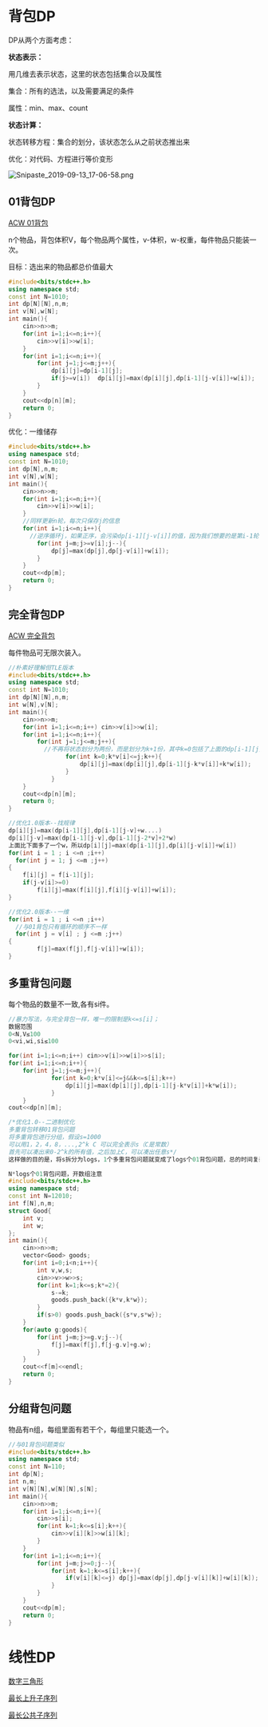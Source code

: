 # 背包DP

DP从两个方面考虑：

**状态表示：**

用几维去表示状态，这里的状态包括集合以及属性

集合：所有的选法，以及需要满足的条件

属性：min、max、count

**状态计算：**

状态转移方程：集合的划分，该状态怎么从之前状态推出来

优化：对代码、方程进行等价变形

![Snipaste_2019-09-13_17-06-58.png](https://cdn.acwing.com/media/article/image/2019/09/13/1833_e192f0d8d6-Snipaste_2019-09-13_17-06-58.png)

## 01背包DP

[ACW 01背包](https://www.acwing.com/problem/content/2/)

n个物品，背包体积V，每个物品两个属性，v-体积，w-权重，每件物品只能装一次。

目标：选出来的物品都总价值最大

```c++
#include<bits/stdc++.h>
using namespace std;
const int N=1010;
int dp[N][N],n,m;
int v[N],w[N];
int main(){
    cin>>n>>m;
    for(int i=1;i<=n;i++){
        cin>>v[i]>>w[i];
    }
    for(int i=1;i<=n;i++){
        for(int j=1;j<=m;j++){
            dp[i][j]=dp[i-1][j];
            if(j>=v[i])  dp[i][j]=max(dp[i][j],dp[i-1][j-v[i]]+w[i]);
        }
    }
    cout<<dp[n][m];
    return 0;
}
```

优化：一维储存

```c++
#include<bits/stdc++.h>
using namespace std;
const int N=1010;
int dp[N],n,m;
int v[N],w[N];
int main(){
    cin>>n>>m;
    for(int i=1;i<=n;i++){
        cin>>v[i]>>w[i];
    }
  	//同样更新n轮，每次只保存j的信息
    for(int i=1;i<=n;i++){
      //逆序循环j，如果正序，会污染dp[i-1][j-v[i]]的值，因为我们想要的是第i-1轮，但是当我们更新第i轮的时候，由于j-v[i]小于j，所以我们会先更新j-v[i]，导致它变成了dp[i][j-v[i]]，所以要倒序更新
        for(int j=m;j>=v[i];j--){
            dp[j]=max(dp[j],dp[j-v[i]]+w[i]);
        }
    }
    cout<<dp[m];
    return 0;
}
```



## 完全背包DP

[ACW 完全背包](https://www.acwing.com/problem/content/3/)

每件物品可无限次装入。

```c++
//朴素好理解但TLE版本
#include<bits/stdc++.h>
using namespace std;
const int N=1010;
int dp[N][N],n,m;
int w[N],v[N];
int main(){
    cin>>n>>m;
    for(int i=1;i<=n;i++) cin>>v[i]>>w[i];
    for(int i=1;i<=n;i++){
        for(int j=1;j<=m;j++){
          //不再将状态划分为两份，而是划分为k+1份，其中k=0包括了上面的dp[i-1][j]，上面是求两份的最大值，现在求k+1份最大值
                for(int k=0;k*v[i]<=j;k++){
                    dp[i][j]=max(dp[i][j],dp[i-1][j-k*v[i]]+k*w[i]);
                }
            }
    }
    cout<<dp[n][m];
    return 0;
}
```



```c++
//优化1.0版本--找规律
dp[i][j]=max(dp[i-1][j],dp[i-1][j-v]+w....)
dp[i][j-v]=max(dp[i-1][j-v],dp[i-1][j-2*v]+2*w)
上面比下面多了一个w，所以dp[i][j]=max(dp[i-1][j],dp[i][j-v[i]]+w[i])
for(int i = 1 ; i <=n ;i++)
  for(int j = 1; j <=m ;j++)
{
    f[i][j] = f[i-1][j];
    if(j-v[i]>=0)
        f[i][j]=max(f[i][j],f[i][j-v[i]]+w[i]);
}
```

```c++
//优化2.0版本--一维
for(int i = 1 ; i <=n ;i++)
  //与01背包只有循环的顺序不一样
  for(int j = v[i] ; j <=m ;j++)
{
        f[j]=max(f[j],f[j-v[i]]+w[i]);
}
```



## 多重背包问题

每个物品的数量不一致,各有si件。



```c++
//暴力写法，与完全背包一样，唯一的限制是k<=s[i]；
数据范围
0<N,V≤100
0<vi,wi,si≤100

for(int i=1;i<=n;i++) cin>>v[i]>>w[i]>>s[i];
for(int i=1;i<=n;i++){
    for(int j=1;j<=m;j++){
            for(int k=0;k*v[i]<=j&&k<=s[i];k++)
                dp[i][j]=max(dp[i][j],dp[i-1][j-k*v[i]]+k*w[i]);
            }
    }
cout<<dp[n][m];
```

```c++
/*优化1.0--二进制优化
多重背包转移01背包问题
将多重背包进行分组，假设s=1000
可以用1，2，4，8，...,2^k C 可以完全表示s（C是常数）
首先可以凑出来0-2^k的所有值，之后加上C，可以凑出任意s*/
这样做的目的是，将s拆分为logs，1个多重背包问题就变成了logs个01背包问题，总的时间复杂度是n*v*logs,比之前的n*v*logs低

N*logs个01背包问题，开数组注意
#include<bits/stdc++.h>
using namespace std;
const int N=12010;
int f[N],n,m;
struct Good{
    int v;
    int w;
};
int main(){
    cin>>n>>m;
    vector<Good> goods;
    for(int i=0;i<n;i++){
        int v,w,s;
        cin>>v>>w>>s;
        for(int k=1;k<=s;k*=2){
            s-=k;
            goods.push_back({k*v,k*w});
        }
        if(s>0) goods.push_back({s*v,s*w});
    }
    for(auto g:goods){
        for(int j=m;j>=g.v;j--){
            f[j]=max(f[j],f[j-g.v]+g.w);
        }
    }
    cout<<f[m]<<endl;
    return 0;
}
```

## 分组背包问题

物品有n组，每组里面有若干个，每组里只能选一个。

```c++
//与01背包问题类似
#include<bits/stdc++.h>
using namespace std;
const int N=110;
int dp[N];
int n,m;
int v[N][N],w[N][N],s[N];
int main(){
    cin>>n>>m;
    for(int i=1;i<=n;i++){
        cin>>s[i];
        for(int k=1;k<=s[i];k++){
            cin>>v[i][k]>>w[i][k];
        }
    }
    for(int i=1;i<=n;i++){
        for(int j=m;j>=0;j--){
            for(int k=1;k<=s[i];k++){
                if(v[i][k]<=j) dp[j]=max(dp[j],dp[j-v[i][k]]+w[i][k]);
            }
        }
    }
    cout<<dp[m];
    return 0;
}
```

# 线性DP

[数字三角形](https://www.acwing.com/problem/content/900/)

[最长上升子序列](https://www.acwing.com/problem/content/description/897/)

[最长公共子序列](https://www.acwing.com/problem/content/899/)
